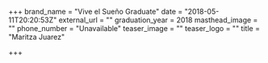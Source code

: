 +++
brand_name = "Vive el Sueño Graduate"
date = "2018-05-11T20:20:53Z"
external_url = ""
graduation_year = 2018
masthead_image = ""
phone_number = "Unavailable"
teaser_image = ""
teaser_logo = ""
title = "Maritza Juarez"

+++
